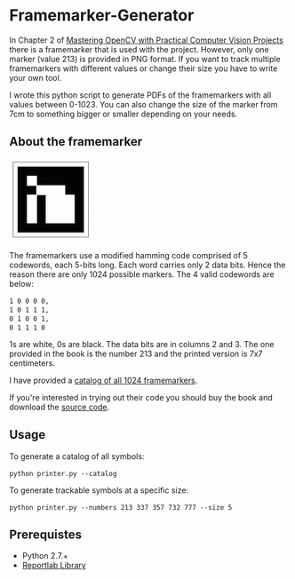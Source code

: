 # Framemarker-Generator

In Chapter 2 of [Mastering OpenCV with Practical Computer Vision Projects][0] there is a framemarker that is used with the project. However, only one marker (value 213) is provided in PNG format. If you want to track multiple framemarkers with different values or change their size you have to write your own tool.

I wrote this python script to generate PDFs of the framemarkers with all values between 0-1023. You can also change the size of the marker from 7cm to something bigger or smaller depending on your needs. 

## About the framemarker

![Framemarker 213](marker_213.png?raw=true "Disco shoe")

The framemarkers use a modified hamming code comprised of 5 codewords, each 5-bits long. Each word carries only 2 data bits. Hence the reason there are only 1024 possible markers. The 4 valid codewords are below:

    1 0 0 0 0,
    1 0 1 1 1,
    0 1 0 0 1,
    0 1 1 1 0

1s are white, 0s are black. The data bits are in columns 2 and 3. The one provided in the book is the number 213 and the printed version is 7x7 centimeters.

I have provided a [catalog of all 1024 framemarkers](catalog.pdf?raw=true "Space invaders program. Can't tell who's who without a probram.").

If you're interested in trying out their code you should buy the book and download the [source code][1].

## Usage

To generate a catalog of all symbols:

    python printer.py --catalog

To generate trackable symbols at a specific size:

    python printer.py --numbers 213 337 357 732 777 --size 5

## Prerequistes

  * Python 2.7.+
  * [Reportlab Library][2]

[0]: https://www.packtpub.com/application-development/mastering-opencv-practical-computer-vision-projects
[1]: https://github.com/MasteringOpenCV/code
[2]: http://www.reportlab.com
